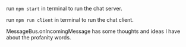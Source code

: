 run `npm start` in terminal to run the chat server.

run `npm run client` in terminal to run the chat client.

MessageBus.onIncomingMessage has some thoughts and ideas 
I have about the profanity words.
